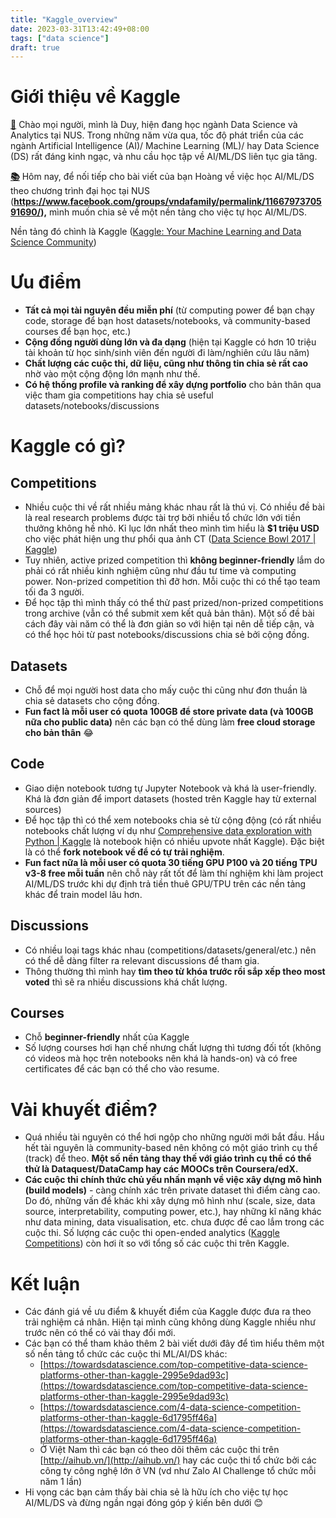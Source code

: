 ```yaml
---
title: "Kaggle_overview"
date: 2023-03-31T13:42:49+08:00
tags: ["data science"]
draft: true
---
```


# Giới thiệu về Kaggle

**[👋](https://emojipedia.org/waving-hand/)** Chào mọi người, mình là Duy, hiện đang học ngành Data Science và Analytics tại NUS. Trong những năm vừa qua, tốc độ phát triển của các ngành Artificial Intelligence (AI)/ Machine Learning (ML)/ hay Data Science (DS) rất đáng kinh ngạc, và nhu cầu học tập về AI/ML/DS liên tục gia tăng.

**[📚](https://emojipedia.org/books/)** Hôm nay, để nối tiếp cho bài viết của bạn Hoàng về việc học AI/ML/DS theo chương trình đại học tại NUS (**https://www.facebook.com/groups/vndafamily/permalink/1166797370591690/),** mình muốn chia sẻ về một nền tảng cho việc tự học AI/ML/DS. 

Nền tảng đó chình là Kaggle ([Kaggle: Your Machine Learning and Data Science Community](https://www.kaggle.com/))

# Ưu điểm

- **Tất cả mọi tài nguyên đều miễn phí** (từ computing power để bạn chạy code, storage để bạn host datasets/notebooks, và community-based courses để bạn học, etc.)
- **Cộng đồng người dùng lớn và đa dạng** (hiện tại Kaggle có hơn 10 triệu tài khoản từ học sinh/sinh viên đến người đi làm/nghiên cứu lâu năm)
- **Chất lượng các cuộc thi, dữ liệu, cũng như thông tin chia sẻ rất cao** nhờ vào một cộng động lớn mạnh như thế.
- **Có hệ thống profile và ranking để xây dựng portfolio** cho bản thân qua việc tham gia competitions hay chia sẻ useful datasets/notebooks/discussions

# Kaggle có gì?

## Competitions

- Nhiều cuộc thi về rất nhiều mảng khác nhau rất là thú vị. Có nhiều đề bài là real research problems được tài trợ bởi nhiều tổ chức lớn với tiền thưởng không hề nhỏ. Kỉ lục lớn nhất theo mình tìm hiểu là **$1 triệu USD** cho việc phát hiện ung thư phổi qua ảnh CT ([Data Science Bowl 2017 | Kaggle](https://www.kaggle.com/c/data-science-bowl-2017))
- Tuy nhiên, active prized competition thì **không beginner-friendly** lắm do phải có rất nhiều kinh nghiệm cũng như đầu tư time và computing power. Non-prized competition thì đỡ hơn. Mỗi cuộc thi có thể tạo team tối đa 3 người.
- Để học tập thì mình thấy có thể thử past prized/non-prized competitions trong archive (vẫn có thể submit xem kết quả bản thân). Một số đề bài cách đây vài năm có thể là đơn giản so với hiện tại nên dễ tiếp cận, và có thể học hỏi từ past notebooks/discussions chia sẻ bởi cộng đồng.

## Datasets

- Chỗ để mọi người host data cho mấy cuộc thi cũng như đơn thuần là chia sẻ datasets cho cộng đồng.
- **Fun fact là mỗi user có quota 100GB để store private data (và 100GB nữa cho public data)** nên các bạn có thể dùng làm **free cloud storage cho bản thân** 😂

## Code

- Giao diện notebook tương tự Jupyter Notebook và khá là user-friendly. Khá là đơn giản để import datasets (hosted trên Kaggle hay từ external sources)
- Để học tập thì có thể xem notebooks chia sẻ từ cộng động (có rất nhiều notebooks chất lượng ví dụ như [Comprehensive data exploration with Python | Kaggle](https://www.kaggle.com/code/pmarcelino/comprehensive-data-exploration-with-python#2.-First-things-first:-analysing-'SalePrice') là notebook hiện có nhiều upvote nhất Kaggle). Đặc biệt là có thể **fork notebook về để có tự trải nghiệm**.
- **Fun fact nữa là mỗi user có quota 30 tiếng GPU P100 và 20 tiếng TPU v3-8 free mỗi tuần** nên chỗ này rất tốt để làm thí nghiệm khi làm project AI/ML/DS trước khi dự định trả tiền thuê GPU/TPU trên các nền tảng khác để train model lâu hơn.

## Discussions

- Có nhiều loại tags khác nhau (competitions/datasets/general/etc.) nên có thể dễ dàng filter ra relevant discussions để tham gia.
- Thông thường thì mình hay **tìm theo từ khóa trước rồi sắp xếp theo most voted** thì sẽ ra nhiều discussions khá chất lượng.

## Courses

- Chỗ **beginner-friendly** nhất của Kaggle
- Số lượng courses hơi hạn chế nhưng chất lượng thì tương đối tốt (không có videos mà học trên notebooks nên khá là hands-on) và có free certificates để các bạn có thể cho vào resume.

# Vài khuyết điểm?

- Quá nhiều tài nguyên có thể hơi ngộp cho những người mới bắt đầu. Hầu hết tài nguyên là community-based nên không có một giáo trình cụ thể (track) để theo. **Một số nền tảng thay thế với giáo trình cụ thể có thể thử là Dataquest/DataCamp hay các MOOCs trên Coursera/edX.**
- **Các cuộc thi chính thức chủ yếu nhấn mạnh về việc xây dựng mô hình (build models)** - càng chính xác trên private dataset thì điểm càng cao. Do đó, những vấn đề khác khi xây dựng mô hình như (scale, size, data source, interpretability, computing power, etc.), hay những kĩ năng khác như data mining, data visualisation, etc. chưa được đề cao lắm trong các cuộc thi. Số lượng các cuộc thi open-ended analytics ([Kaggle Competitions](https://www.kaggle.com/competitions?hostSegmentIdFilter=11)) còn hơi ít so với tổng số các cuộc thi trên Kaggle.

# Kết luận

- Các đánh giá về ưu điểm & khuyết điểm của Kaggle được đưa ra theo trải nghiệm cá nhân. Hiện tại mình cũng không dùng Kaggle nhiều như trước nên có thể có vài thay đổi mới.
- Các bạn có thể tham khảo thêm 2 bài viết dưới đây để tìm hiểu thêm một số nền tảng tổ chức các cuộc thi ML/AI/DS khác:
    - [https://towardsdatascience.com/top-competitive-data-science-platforms-other-than-kaggle-2995e9dad93c](https://towardsdatascience.com/top-competitive-data-science-platforms-other-than-kaggle-2995e9dad93c)
    - [https://towardsdatascience.com/4-data-science-competition-platforms-other-than-kaggle-6d1795ff46a](https://towardsdatascience.com/4-data-science-competition-platforms-other-than-kaggle-6d1795ff46a)
    - Ở Việt Nam thì các bạn có theo dõi thêm các cuộc thi trên [http://aihub.vn/](http://aihub.vn/) hay các cuộc thi tổ chức bởi các công ty công nghệ lớn ở VN (vd như Zalo AI Challenge tổ chức mỗi năm 1 lần)
- Hi vọng các bạn cảm thấy bài chia sẻ là hữu ích cho việc tự học AI/ML/DS và đừng ngần ngại đóng góp ý kiến bên dưới 😊

